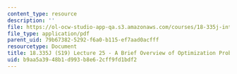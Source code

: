```yaml
---
content_type: resource
description: ''
file: https://ol-ocw-studio-app-qa.s3.amazonaws.com/courses/18-335j-introduction-to-numerical-methods-spring-2019/b9aa5a3948b1d993b8e62cff9fd1bdf2_MIT18_335JS19_lec25.pdf
file_type: application/pdf
parent_uid: 79b67382-5292-f6a0-b115-ef7aad0acfff
resourcetype: Document
title: 18.335J (S19) Lecture 25 - A Brief Overview of Optimization Problems
uid: b9aa5a39-48b1-d993-b8e6-2cff9fd1bdf2
---
```

